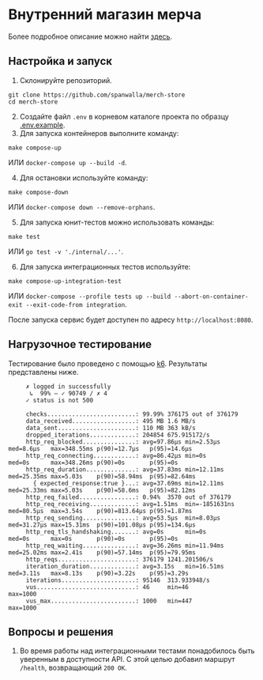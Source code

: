 # Внутренний магазин мерча
Более подробное описание можно найти [здесь](https://github.com/avito-tech/tech-internship/blob/main/Tech%20Internships/Backend/Backend-trainee-assignment-winter-2025/Backend-trainee-assignment-winter-2025.md).

## Настройка и запуск
1. Склонируйте репозиторий.
```
git clone https://github.com/spanwalla/merch-store
cd merch-store
```
2. Создайте файл `.env` в корневом каталоге проекта по образцу [.env.example](.env.example).
3. Для запуска контейнеров выполните команду:
```
make compose-up
```
ИЛИ `docker-compose up --build -d`.

4. Для остановки используйте команду:
```
make compose-down
```
ИЛИ `docker-compose down --remove-orphans`.

5. Для запуска юнит-тестов можно использовать команды:
```
make test
```
ИЛИ `go test -v './internal/...'`.

6. Для запуска интеграционных тестов используйте:
```
make compose-up-integration-test
```
ИЛИ `docker-compose --profile tests up --build --abort-on-container-exit --exit-code-from integration`.

После запуска сервис будет доступен по адресу `http://localhost:8080`.

## Нагрузочное тестирование
Тестирование было проведено с помощью [k6](scripts/k6_load_test.js). Результаты представлены ниже.
```
     ✗ logged in successfully
      ↳  99% — ✓ 90749 / ✗ 4
     ✓ status is not 500

     checks.........................: 99.99% 376175 out of 376179
     data_received..................: 495 MB 1.6 MB/s
     data_sent......................: 110 MB 363 kB/s
     dropped_iterations.............: 204854 675.915172/s
     http_req_blocked...............: avg=97.86µs min=2.53µs     med=8.6µs   max=348.55ms p(90)=12.7µs   p(95)=14.6µs
     http_req_connecting............: avg=86.42µs min=0s         med=0s      max=348.26ms p(90)=0s       p(95)=0s
     http_req_duration..............: avg=37.83ms min=12.11ms    med=25.35ms max=5.03s    p(90)=58.94ms  p(95)=82.64ms
       { expected_response:true }...: avg=37.69ms min=12.11ms    med=25.33ms max=5.03s    p(90)=58.6ms   p(95)=82.12ms
     http_req_failed................: 0.94%  3570 out of 376179
     http_req_receiving.............: avg=1.51ms  min=-1851631ns med=80.5µs  max=3.54s    p(90)=813.64µs p(95)=1.87ms
     http_req_sending...............: avg=53.5µs  min=8.03µs     med=31.27µs max=15.31ms  p(90)=101.08µs p(95)=134.6µs
     http_req_tls_handshaking.......: avg=0s      min=0s         med=0s      max=0s       p(90)=0s       p(95)=0s
     http_req_waiting...............: avg=36.26ms min=11.94ms    med=25.02ms max=2.41s    p(90)=57.14ms  p(95)=79.95ms
     http_reqs......................: 376179 1241.201506/s
     iteration_duration.............: avg=3.15s   min=16.51ms    med=3.11s   max=8.13s    p(90)=3.22s    p(95)=3.29s
     iterations.....................: 95146  313.933948/s
     vus............................: 46     min=46               max=1000
     vus_max........................: 1000   min=447              max=1000
```

## Вопросы и решения
1. Во время работы над интеграционными тестами понадобилось быть уверенным в доступности API. С этой целью добавил маршрут `/health`, возвращающий `200 OK`.